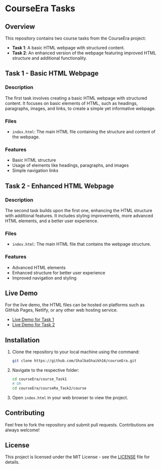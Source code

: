 
# CourseEra Tasks

## Overview
This repository contains two course tasks from the CourseEra project:

- **Task 1**: A basic HTML webpage with structured content.
- **Task 2**: An enhanced version of the webpage featuring improved HTML structure and additional functionality.

## Task 1 - Basic HTML Webpage

### Description
The first task involves creating a basic HTML webpage with structured content. It focuses on basic elements of HTML, such as headings, paragraphs, images, and links, to create a simple yet informative webpage.

### Files
- `index.html`: The main HTML file containing the structure and content of the webpage.

### Features
- Basic HTML structure
- Usage of elements like headings, paragraphs, and images
- Simple navigation links

## Task 2 - Enhanced HTML Webpage

### Description
The second task builds upon the first one, enhancing the HTML structure with additional features. It includes styling improvements, more advanced HTML elements, and a better user experience.

### Files
- `index.html`: The main HTML file that contains the webpage structure.

### Features
- Advanced HTML elements
- Enhanced structure for better user experience
- Improved navigation and styling

## Live Demo

For the live demo, the HTML files can be hosted on platforms such as GitHub Pages, Netlify, or any other web hosting service.

- [Live Demo for Task 1](#)
- [Live Demo for Task 2](#) 

## Installation

1. Clone the repository to your local machine using the command:
   ```bash
   git clone https://github.com/ShalbaShaikh16/courseEra.git
   ```

2. Navigate to the respective folder:
   ```bash
   cd courseEra/course_Task1
   # OR
   cd courseEra/courseRa_Task2/course
   ```

3. Open `index.html` in your web browser to view the project.

## Contributing

Feel free to fork the repository and submit pull requests. Contributions are always welcome!

## License

This project is licensed under the MIT License - see the [LICENSE](LICENSE) file for details.

